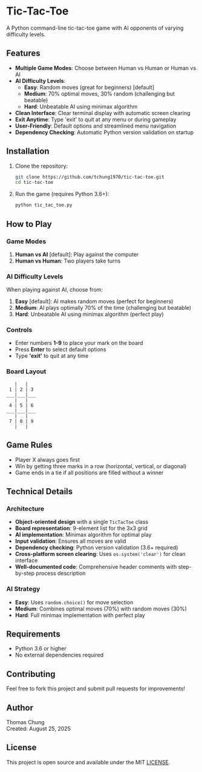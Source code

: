 # Tic-Tac-Toe

A Python command-line tic-tac-toe game with AI opponents of varying difficulty levels.

## Features

- **Multiple Game Modes**: Choose between Human vs Human or Human vs AI
- **AI Difficulty Levels**:
  - **Easy**: Random moves (great for beginners) [default]
  - **Medium**: 70% optimal moves, 30% random (challenging but beatable)
  - **Hard**: Unbeatable AI using minimax algorithm
- **Clean Interface**: Clear terminal display with automatic screen clearing
- **Exit Anytime**: Type 'exit' to quit at any menu or during gameplay
- **User-Friendly**: Default options and streamlined menu navigation
- **Dependency Checking**: Automatic Python version validation on startup

## Installation

1. Clone the repository:
   ```bash
   git clone https://github.com/tchung1970/tic-tac-toe.git
   cd tic-tac-toe
   ```

2. Run the game (requires Python 3.6+):
   ```bash
   python tic_tac_toe.py
   ```

## How to Play

### Game Modes

1. **Human vs AI** [default]: Play against the computer
2. **Human vs Human**: Two players take turns

### AI Difficulty Levels

When playing against AI, choose from:

1. **Easy** [default]: AI makes random moves (perfect for beginners)
2. **Medium**: AI plays optimally 70% of the time (challenging but beatable)
3. **Hard**: Unbeatable AI using minimax algorithm (perfect play)

### Controls

- Enter numbers **1-9** to place your mark on the board
- Press **Enter** to select default options
- Type **'exit'** to quit at any time

### Board Layout

```
   |   |   
 1 | 2 | 3 
___|___|___
   |   |   
 4 | 5 | 6 
___|___|___
   |   |   
 7 | 8 | 9 
   |   |   
```

## Game Rules

- Player X always goes first
- Win by getting three marks in a row (horizontal, vertical, or diagonal)
- Game ends in a tie if all positions are filled without a winner

## Technical Details

### Architecture

- **Object-oriented design** with a single `TicTacToe` class
- **Board representation**: 9-element list for the 3x3 grid
- **AI implementation**: Minimax algorithm for optimal play
- **Input validation**: Ensures all moves are valid
- **Dependency checking**: Python version validation (3.6+ required)
- **Cross-platform screen clearing**: Uses `os.system('clear')` for clean interface
- **Well-documented code**: Comprehensive header comments with step-by-step process description

### AI Strategy

- **Easy**: Uses `random.choice()` for move selection
- **Medium**: Combines optimal moves (70%) with random moves (30%)
- **Hard**: Full minimax implementation with perfect play

## Requirements

- Python 3.6 or higher
- No external dependencies required

## Contributing

Feel free to fork this project and submit pull requests for improvements!

## Author

Thomas Chung  
Created: August 25, 2025

## License

This project is open source and available under the MIT [LICENSE](LICENSE).